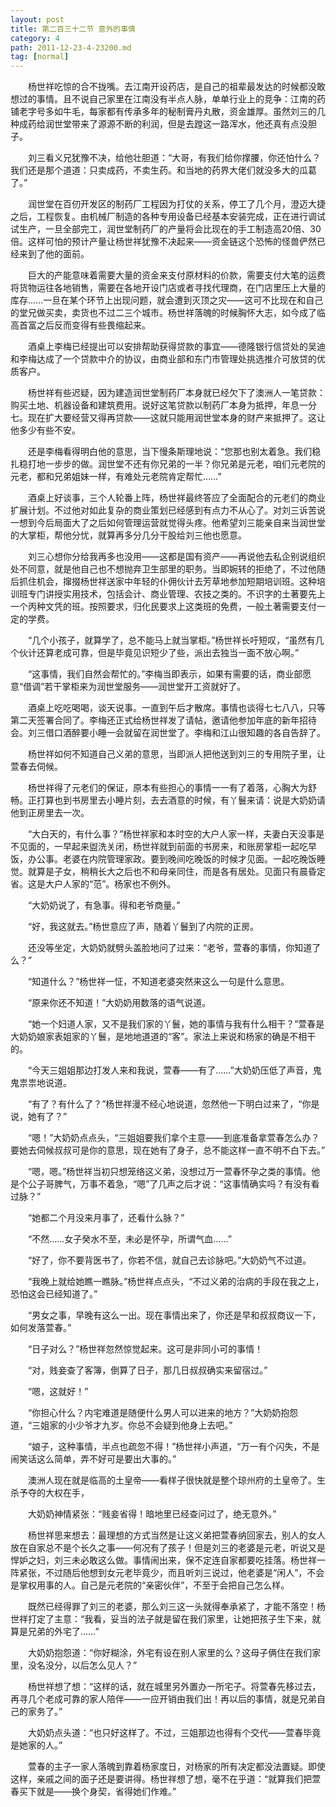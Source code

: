 ```yaml
---
layout: post
title: 第二百三十二节 意外的事情
category: 4
path: 2011-12-23-4-23200.md
tag: [normal]
---
```


　　杨世祥吃惊的合不拢嘴。去江南开设药店，是自己的祖辈最发达的时候都没敢想过的事情。且不说自己家里在江南没有半点人脉，单单行业上的竞争：江南的药铺老字号多如牛毛，每家都有传承多年的秘制膏丹丸散，资金雄厚。虽然刘三的几种成药给润世堂带来了源源不断的利润，但是去蹚这一路浑水，他还真有点没胆子。

　　刘三看义兄犹豫不决，给他壮胆道：“大哥，有我们给你撑腰，你还怕什么？我们还是那个道道：只卖成药，不卖生药。和当地的药界大佬们就没多大的瓜葛了。”

　　润世堂在百仞开发区的制药厂工程因为打仗的关系，停工了几个月，澄迈大捷之后，工程恢复。由机械厂制造的各种专用设备已经基本安装完成，正在进行调试试生产，一旦全部完工，润世堂制药厂的产量将会比现在的手工制造高20倍、30倍。这样可怕的预计产量让杨世祥犹豫不决起来——资金链这个恐怖的怪兽俨然已经来到了他的面前。

　　巨大的产能意味着需要大量的资金来支付原材料的价款，需要支付大笔的运费将货物运往各地销售，需要在各地开设门店或者寻找代理商，在门店里压上大量的库存……一旦在某个环节上出现问题，就会遭到灭顶之灾——这可不比现在和自己的堂兄做买卖，卖货也不过二三个城市。杨世祥落魄的时候胸怀大志，如今成了临高首富之后反而变得有些畏缩起来。

　　酒桌上李梅已经提出可以安排帮助获得贷款的事宜——德隆银行信贷处的吴迪和李梅达成了一个贷款中介的协议，由商业部和东门市管理处挑选推介可放贷的优质客户。

　　杨世祥有些迟疑，因为建造润世堂制药厂本身就已经欠下了澳洲人一笔贷款：购买土地、机器设备和建筑费用。说好这笔贷款以制药厂本身为抵押，年息一分七。现在扩大要经营又得再贷款——这就只能用润世堂本身的财产来抵押了。这让他多少有些不安。

　　还是李梅看得明白他的意思，当下慢条斯理地说：“您那也别太着急。我们稳扎稳打地一步步的做。润世堂不还有你兄弟的一半？你兄弟是元老，咱们元老院的元老，都和兄弟姐妹一样，有难处元老院肯定帮忙……”

　　酒桌上好谈事，三个人轮番上阵，杨世祥最终答应了全面配合的元老们的商业扩展计划。不过他对如此复杂的商业策划已经感到有点力不从心了。对刘三诉苦说一想到今后局面大了之后如何管理运营就觉得头疼。他希望刘三能亲自来当润世堂的大掌柜，帮他分忧，就算再多分几分干股给刘三他也愿意。

　　刘三心想你分给我再多也没用——这都是国有资产——再说他去私企别说组织处不同意，就是他自己也不想抛弃卫生部里的职务。当即婉转的拒绝了，不过他随后抓住机会，撺掇杨世祥送家中年轻的仆佣伙计去芳草地参加短期培训班。这种培训班专门讲授实用技术，包括会计、商业管理、农技之类的。不识字的土著要先上一个丙种文凭的班。按照要求，归化民要求上这类班的免费，一般土著需要支付一定的学费。

　　“几个小孩子，就算学了，总不能马上就当掌柜。”杨世祥长吁短叹，“虽然有几个伙计还算老成可靠，但是毕竟见识短少了些，派出去独当一面不放心啊。”

　　“这事情，我们自然会帮忙的。”李梅当即表示，如果有需要的话，商业部愿意“借调”若干掌柜来为润世堂服务——润世堂开工资就好了。

　　酒桌上吃吃喝喝，谈天说事。一直到午后才散席。事情也谈得七七八八，只等第二天签署合同了。李梅还正式给杨世祥发了请帖，邀请他参加年底的新年招待会。刘三借口酒醉要小睡一会就留在润世堂了。李梅和江山很知趣的各自告辞了。

　　杨世祥如何不知道自己义弟的意思，当即派人把他送到刘三的专用院子里，让萱春去伺候。

　　杨世祥得了元老们的保证，原本有些担心的事情一一有了着落，心胸大为舒畅。正打算也到书房里去小睡片刻，去去酒意的时候，有丫鬟来请：说是大奶奶请他到正房里去一次。

　　“大白天的，有什么事？”杨世祥家和本时空的大户人家一样，夫妻白天没事是不见面的，一早起来盥洗关闭，杨世祥就到前面的书房来，和账房掌柜一起吃早饭，办公事。老婆在内院管理家政。要到晚间吃晚饭的时候才见面。一起吃晚饭睡觉。就算是子女，稍稍长大之后也不和母亲同住，而是各有居处。见面只有晨昏定省。这是大户人家的“范”。杨家也不例外。

　　“大奶奶说了，有急事。得和老爷商量。”

　　“好，我这就去。”杨世意应了声，随着丫鬟到了内院的正房。

　　还没等坐定，大奶奶就劈头盖脸地问了过来：“老爷，萱春的事情，你知道了么？”

　　“知道什么？”杨世祥一怔，不知道老婆突然来这么一句是什么意思。

　　“原来你还不知道！”大奶奶用数落的语气说道。

　　“她一个妇道人家，又不是我们家的丫鬟，她的事情与我有什么相干？”萱春是大奶奶娘家表姐家的丫鬟，是地地道道的“客”。家法上来说和杨家的确是不相干的。

　　“今天三姐姐那边打发人来和我说，萱春——有了……”大奶奶压低了声音，鬼鬼祟祟地说道。

　　“有了？有什么了？”杨世祥漫不经心地说道，忽然他一下明白过来了，“你是说，她有了？”

　　“嗯！”大奶奶点点头，“三姐姐要我们拿个主意——到底准备拿萱春怎么办？要她去伺候叔叔可是你的意思，现在她有了身子，总不能这样一直不明不白下去。”

　　“嗯，嗯。”杨世祥当初只想笼络这义弟，没想过万一萱春怀孕之类的事情。他是个公子哥脾气，万事不着急，“嗯”了几声之后才说：“这事情确实吗？有没有看过脉？”

　　“她都二个月没来月事了，还看什么脉？”

　　“不然……女子癸水不至，未必是怀孕，所谓气血……”

　　“好了，你不要背医书了，你若不信，就自己去诊脉吧。”大奶奶气不过道。

　　“我晚上就给她瞧一瞧脉。”杨世祥点点头，“不过义弟的治病的手段在我之上，恐怕这会已经知道了。”

　　“男女之事，早晚有这么一出。现在事情出来了，你还是早和叔叔商议一下，如何发落萱春。”

　　“日子对么？”杨世祥忽然惊觉起来。这可是非同小可的事情！

　　“对，贱妾查了客簿，倒算了日子，那几日叔叔确实来留宿过。”

　　“嗯，这就好！”

　　“你担心什么？内宅难道是随便什么男人可以进来的地方？”大奶奶抱怨道，“三姐家的小少爷才九岁。你总不会疑到他身上去吧。”

　　“娘子，这种事情，半点也疏忽不得！”杨世祥小声道，“万一有个闪失，不是闹笑话这么简单，弄不好可是要出大事的。”

　　澳洲人现在就是临高的土皇帝——看样子很快就是整个琼州府的土皇帝了。生杀予夺的大权在手，

　　大奶奶神情紧张：“贱妾省得！暗地里已经查问过了，绝无意外。”

　　杨世祥思来想去：最理想的方式当然是让这义弟把萱春纳回家去，别人的女人放在自家总不是个长久之事——何况有了孩子！但是刘三的老婆是元老，听说又是悍妒之妇，刘三未必敢这么做。事情闹出来，保不定连自家都要吃挂落。杨世祥一阵紧张，不过随后他想到女元老毕竟少，而且听刘三说过，他老婆是“闲人”，不会是掌权用事的人。自己是元老院的“亲密伙伴”，不至于会把自己怎么样。

　　既然已经得罪了刘三的老婆，那么刘三这一头就得奉承紧了，才能不落空！杨世祥打定了主意：“我看，妥当的法子就是留在我们家里，让她把孩子生下来，就算是兄弟的外宅了……”

　　大奶奶抱怨道：“你好糊涂，外宅有设在别人家里的么？这母子俩住在我们家里，没名没分，以后怎么见人？”

　　杨世祥想了想：“这样的话，就在城里另外置办一所宅子。将萱春先移过去，再寻几个老成可靠的家人陪伴——一应开销由我们出！再以后的事情，就是兄弟自己的家务了。”

　　大奶奶点头道：“也只好这样了。不过，三姐那边也得有个交代——萱春毕竟是她家的人。”

　　萱春的主子一家人落魄到靠着杨家度日，对杨家的所有决定都没法置疑。即使这样，亲戚之间的面子还是要讲得。杨世祥想了想，毫不在乎道：“就算我们把萱春买下就是——换个身契，省得她们作难。”
